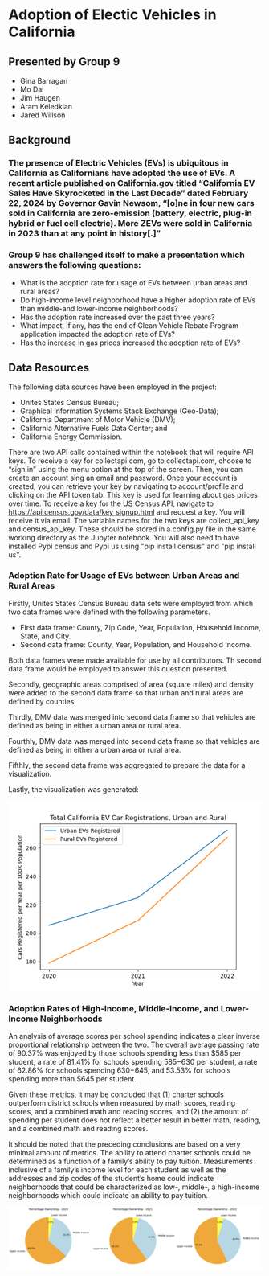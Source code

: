 # Adoption of Electic Vehicles in California

## Presented by Group 9
* Gina Barragan
* Mo Dai
* Jim Haugen
* Aram Keledkian
* Jared Willson

## Background

### The presence of Electric Vehicles (EVs) is ubiquitous in California as Californians have adopted the use of EVs.  A recent article published on California.gov titled “California EV Sales Have Skyrocketed in the Last Decade” dated February 22, 2024 by Governor Gavin Newsom, “[o]ne in four new cars sold in California are zero-emission (battery, electric, plug-in hybrid or fuel cell electric).   More ZEVs were sold in California in 2023 than at any point in history[.]”

### Group 9 has challenged itself to make a presentation which answers the following questions:
* What is the adoption rate for usage of EVs between urban areas and rural areas?
* Do high-income level neighborhood have a higher adoption rate of EVs than middle-and lower-income neighborhoods?
* Has the adoption rate increased over the past three years?
* What impact, if any, has the end of Clean Vehicle Rebate Program application impacted the adoption rate of EVs?
* Has the increase in gas prices increased the adoption rate of EVs?   


## Data Resources
The following data sources have been employed in the project:
* Unites States Census Bureau;
* Graphical Information Systems Stack Exchange (Geo-Data);
* California Department of Motor Vehicle (DMV);
* California Alternative Fuels Data Center; and
* California Energy Commission.

There are two API calls contained within the notebook that will require API keys. To receive a key for collectapi.com, go to collectapi.com, choose to “sign in” using the menu option at the top of the screen. Then, you can create an account sing an email and password. Once your account is created, you can retrieve your key by navigating to account/profile and clicking on the API token tab. This key is used for learning about gas prices over time. To receive a key for the US Census API, navigate to https://api.census.gov/data/key_signup.html and request a key. You will receive it via email. The variable names for the two keys are collect_api_key and census_api_key. These should be stored in a config.py file in the same working directory as the Jupyter notebook. You will also need to have installed Pypi census and Pypi us using "pip install census" and "pip install us".

### Adoption Rate for Usage of EVs between Urban Areas and Rural Areas
Firstly, Unites States Census Bureau data sets were employed from which two data frames were defined with the following parameters.
* First data frame: County, Zip Code, Year, Population, Household Income, State, and City.
* Second data frame: County, Year, Population, and Household Income.

Both data frames were made available for use by all contributors.  Th second data frame would be employed to answer this question presented.

Secondly, geographic areas comprised of area (square miles) and density were added to the second data frame so that urban and rural areas are defined by counties.

Thirdly, DMV data was merged into second data frame so that vehicles are defined as being in either a urban area or rural area.   

Fourthly, DMV data was merged into second data frame so that vehicles are defined as being in either a urban area or rural area.   

Fifthly, the second data frame was aggregated to prepare the data for a visualization.

Lastly, the visualization was generated:

![Statewide Adoption of EVs](Resources/Car_Registrations_Urban_v_Rural.png)



### Adoption Rates of High-Income, Middle-Income, and Lower-Income Neighborhoods 

An analysis of average scores per school spending indicates a clear inverse proportional relationship between the two.  The overall average passing rate of 90.37% was enjoyed by those schools spending less than $585 per student, a rate of 81.41% for schools spending $585-$630 per student, a rate of 62.86% for schools spending $630-$645, and 53.53% for schools spending more than $645 per student.   

Given these metrics, it may be concluded that (1) charter schools outperform district schools when measured by math scores, reading scores, and a combined math and reading scores, and (2) the amount of spending per student does not reflect a better result in better math, reading, and a combined math and reading scores. 

It should be noted that the preceding conclusions are based on a very minimal amount of metrics.  The ability to attend charter schools could be determined as a function of a family’s ability to pay tuition.  Measurements inclusive of a family’s income level for each student as well as the addresses and zip codes of the student’s home could indicate neighborhoods that could be characterized as low-, middle-, a high-income neighborhoods which could indicate an ability to pay tuition. 

![Adoption by Income Level](Resources/EV_Income.png)
